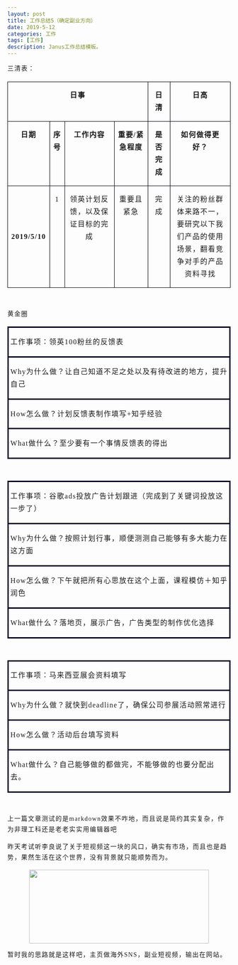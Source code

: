 ```yaml
---
layout: post
title: 工作总结5（确定副业方向）
date: 2019-5-12
categories: 工作
tags: [工作]
description: Janus工作总结模板。
---
```

<p style="margin-bottom: 0in; letter-spacing: 1.5px; line-height: 1.75em;">
    <span style="font-family: 微软雅黑, &quot;Microsoft YaHei&quot;;">三清表：</span>
</p>
<table width="553" cellpadding="7" cellspacing="0">
    <colgroup>
        <col width="70"/>
        <col width="16"/>
        <col width="118"/>
        <col width="73"/>
        <col width="40"/>
        <col width="151"/>
    </colgroup>
    <tbody>
        <tr valign="top" class="firstRow">
            <td colspan="4" width="318" height="9" style="border: 1px solid #00000a; padding-top: 0in; padding-bottom: 0in; padding-left: 0.08in; padding-right: 0.08in">
                <p style="text-align: center; letter-spacing: 1.5px; line-height: 1.75em;">
                    <span style="font-family: 微软雅黑, &quot;Microsoft YaHei&quot;;"><strong>日事</strong></span>
                </p>
            </td>
            <td width="40" style="border: 1px solid #00000a; padding-top: 0in; padding-bottom: 0in; padding-left: 0.08in; padding-right: 0.08in">
                <p style="text-align: center; letter-spacing: 1.5px; line-height: 1.75em;">
                    <span style="font-family: 微软雅黑, &quot;Microsoft YaHei&quot;;"><strong>日清</strong></span>
                </p>
            </td>
            <td width="151" style="border: 1px solid #00000a; padding-top: 0in; padding-bottom: 0in; padding-left: 0.08in; padding-right: 0.08in">
                <p style="text-align: center; letter-spacing: 1.5px; line-height: 1.75em;">
                    <span style="font-family: 微软雅黑, &quot;Microsoft YaHei&quot;;"><strong>日高</strong></span>
                </p>
            </td>
        </tr>
        <tr valign="top">
            <td width="70" height="7" style="border: 1px solid #00000a; padding-top: 0in; padding-bottom: 0in; padding-left: 0.08in; padding-right: 0.08in">
                <p style="text-align: center; letter-spacing: 1.5px; line-height: 1.75em;">
                    <span style="font-family: 微软雅黑, &quot;Microsoft YaHei&quot;;"><strong>日期</strong></span>
                </p>
            </td>
            <td width="16" style="border: 1px solid #00000a; padding-top: 0in; padding-bottom: 0in; padding-left: 0.08in; padding-right: 0.08in">
                <p style="text-align: center; letter-spacing: 1.5px; line-height: 1.75em;">
                    <span style="font-family: 微软雅黑, &quot;Microsoft YaHei&quot;;"><strong>序号</strong></span>
                </p>
            </td>
            <td width="118" style="border: 1px solid #00000a; padding-top: 0in; padding-bottom: 0in; padding-left: 0.08in; padding-right: 0.08in">
                <p style="text-align: center; letter-spacing: 1.5px; line-height: 1.75em;">
                    <span style="font-family: 微软雅黑, &quot;Microsoft YaHei&quot;;"><strong>工作内容</strong></span>
                </p>
            </td>
            <td width="73" style="border: 1px solid #00000a; padding-top: 0in; padding-bottom: 0in; padding-left: 0.08in; padding-right: 0.08in">
                <p style="text-align: center; letter-spacing: 1.5px; line-height: 1.75em;">
                    <span style="font-family: 微软雅黑, &quot;Microsoft YaHei&quot;;"><strong>重要</strong><strong>/</strong><strong>紧急程度</strong></span>
                </p>
            </td>
            <td width="40" style="border: 1px solid #00000a; padding-top: 0in; padding-bottom: 0in; padding-left: 0.08in; padding-right: 0.08in">
                <p style="text-align: center; letter-spacing: 1.5px; line-height: 1.75em;">
                    <span style="font-family: 微软雅黑, &quot;Microsoft YaHei&quot;;"><strong>是否完成</strong></span>
                </p>
            </td>
            <td width="151" style="border: 1px solid #00000a; padding-top: 0in; padding-bottom: 0in; padding-left: 0.08in; padding-right: 0.08in">
                <p style="text-align: center; letter-spacing: 1.5px; line-height: 1.75em;">
                    <span style="font-family: 微软雅黑, &quot;Microsoft YaHei&quot;;"><strong>如何做得更好？</strong></span>
                </p>
            </td>
        </tr>
        <tr>
            <td width="70" height="6" style="border: 1px solid #00000a; padding-top: 0in; padding-bottom: 0in; padding-left: 0.08in; padding-right: 0.08in">
                <p style="text-align: center; letter-spacing: 1.5px; line-height: 1.75em;">
                    <span style="font-family: 微软雅黑, &quot;Microsoft YaHei&quot;;"><strong>2019/5/10</strong></span>
                </p>
            </td>
            <td width="16" valign="top" style="border: 1px solid #00000a; padding-top: 0in; padding-bottom: 0in; padding-left: 0.08in; padding-right: 0.08in">
                <p style="text-align: center; letter-spacing: 1.5px; line-height: 1.75em;">
                    <span style="font-family: 微软雅黑, &quot;Microsoft YaHei&quot;;">1</span>
                </p>
            </td>
            <td width="118" valign="top" style="border: 1px solid #00000a; padding-top: 0in; padding-bottom: 0in; padding-left: 0.08in; padding-right: 0.08in">
                <p style="text-align: center; letter-spacing: 1.5px; line-height: 1.75em;">
                    <span style="font-family: 微软雅黑, &quot;Microsoft YaHei&quot;;">领英计划反馈，以及保证目标的完成</span>
                </p>
            </td>
            <td width="73" valign="top" style="border: 1px solid #00000a; padding-top: 0in; padding-bottom: 0in; padding-left: 0.08in; padding-right: 0.08in">
                <p style="text-align: center; letter-spacing: 1.5px; line-height: 1.75em;">
                    <span style="font-family: 微软雅黑, &quot;Microsoft YaHei&quot;;">重要且紧急</span>
                </p>
            </td>
            <td width="40" valign="top" style="border: 1px solid #00000a; padding-top: 0in; padding-bottom: 0in; padding-left: 0.08in; padding-right: 0.08in">
                <p style="text-align: center; letter-spacing: 1.5px; line-height: 1.75em;">
                    <span style="font-family: 微软雅黑, &quot;Microsoft YaHei&quot;;">完成</span>
                </p>
            </td>
            <td width="151" valign="top" style="border: 1px solid #00000a; padding-top: 0in; padding-bottom: 0in; padding-left: 0.08in; padding-right: 0.08in">
                <p style="text-align: center; letter-spacing: 1.5px; line-height: 1.75em;">
                    <span style="font-family: 微软雅黑, &quot;Microsoft YaHei&quot;;">关注的粉丝群体来路不一，要研究以下我们产品的使用场景，翻看竞争对手的产品资料寻找</span>
                </p>
            </td>
        </tr>
    </tbody>
</table>
<p style="margin-bottom: 0in; ">
    <br/>
</p>
<p style="margin-bottom: 0in; letter-spacing: 1.5px; line-height: 1.75em;">
    <span style="font-family: 微软雅黑, &quot;Microsoft YaHei&quot;;">黄金圈</span>
</p>
<table width="553" cellpadding="2" cellspacing="1">
    <colgroup>
        <col width="545"/>
    </colgroup>
    <tbody>
        <tr class="firstRow">
            <td width="545" valign="top" style="border: 2.25pt outset #00000a; padding-top: 0.02in; padding-bottom: 0.02in; padding-left: 0.04in; padding-right: 0.02in">
                <p style="text-align: left; orphans: 2; widows: 2; letter-spacing: 1.5px; line-height: 1.75em;">
                    <span style="font-size: 12pt; font-family: 微软雅黑, &quot;Microsoft YaHei&quot;;">工作事项：领英100粉丝的反馈表</span>
                </p>
            </td>
        </tr>
        <tr>
            <td width="545" valign="top" style="border: 2.25pt outset #00000a; padding-top: 0.02in; padding-bottom: 0.02in; padding-left: 0.04in; padding-right: 0.02in">
                <p style="text-align: left; orphans: 2; widows: 2; letter-spacing: 1.5px; line-height: 1.75em;">
                    <span style="font-size: 12pt; font-family: 微软雅黑, &quot;Microsoft YaHei&quot;;">Why为什么做？让自己知道不足之处以及有待改进的地方，提升自己</span>
                </p>
            </td>
        </tr>
        <tr>
            <td width="545" valign="top" style="border: 2.25pt outset #00000a; padding-top: 0.02in; padding-bottom: 0.02in; padding-left: 0.04in; padding-right: 0.02in">
                <p style="text-align: left; orphans: 2; widows: 2; letter-spacing: 1.5px; line-height: 1.75em;">
                    <span style="font-size: 12pt; font-family: 微软雅黑, &quot;Microsoft YaHei&quot;;">How怎么做？计划反馈表制作填写+知乎经验</span>
                </p>
            </td>
        </tr>
        <tr>
            <td width="545" valign="top" style="border: 2.25pt outset #00000a; padding-top: 0.02in; padding-bottom: 0.02in; padding-left: 0.04in; padding-right: 0.02in">
                <p style="text-align: left; orphans: 2; widows: 2; letter-spacing: 1.5px; line-height: 1.75em;">
                    <span style="font-size: 12pt; font-family: 微软雅黑, &quot;Microsoft YaHei&quot;;">What做什么？至少要有一个事情反馈表的得出</span>
                </p>
            </td>
        </tr>
    </tbody>
</table>
<p style="margin-bottom: 0in; ">
    <br/>
</p>
<table width="553" cellpadding="2" cellspacing="1">
    <colgroup>
        <col width="545"/>
    </colgroup>
    <tbody>
        <tr class="firstRow">
            <td width="545" valign="top" style="border: 2.25pt outset #00000a; padding-top: 0.02in; padding-bottom: 0.02in; padding-left: 0.04in; padding-right: 0.02in">
                <p style="text-align: left; orphans: 2; widows: 2; letter-spacing: 1.5px; line-height: 1.75em;">
                    <span style="font-size: 12pt; font-family: 微软雅黑, &quot;Microsoft YaHei&quot;;">工作事项：谷歌ads投放广告计划跟进（完成到了关键词投放这一步了）</span>
                </p>
            </td>
        </tr>
        <tr>
            <td width="545" valign="top" style="border: 2.25pt outset #00000a; padding-top: 0.02in; padding-bottom: 0.02in; padding-left: 0.04in; padding-right: 0.02in">
                <p style="text-align: left; orphans: 2; widows: 2; letter-spacing: 1.5px; line-height: 1.75em;">
                    <span style="font-size: 12pt; font-family: 微软雅黑, &quot;Microsoft YaHei&quot;;">Why为什么做？按照计划行事，顺便测测自己能够有多大能力在这方面</span>
                </p>
            </td>
        </tr>
        <tr>
            <td width="545" valign="top" style="border: 2.25pt outset #00000a; padding-top: 0.02in; padding-bottom: 0.02in; padding-left: 0.04in; padding-right: 0.02in">
                <p style="text-align: left; orphans: 2; widows: 2; letter-spacing: 1.5px; line-height: 1.75em;">
                    <span style="font-size: 12pt; font-family: 微软雅黑, &quot;Microsoft YaHei&quot;;">How怎么做？下午就把所有心思放在这个上面，课程模仿＋知乎润色</span>
                </p>
            </td>
        </tr>
        <tr>
            <td width="545" valign="top" style="border: 2.25pt outset #00000a; padding-top: 0.02in; padding-bottom: 0.02in; padding-left: 0.04in; padding-right: 0.02in">
                <p style="text-align: left; orphans: 2; widows: 2; letter-spacing: 1.5px; line-height: 1.75em;">
                    <span style="font-size: 12pt; font-family: 微软雅黑, &quot;Microsoft YaHei&quot;;">What做什么？落地页，展示广告，广告类型的制作优化选择</span>
                </p>
            </td>
        </tr>
    </tbody>
</table>
<p style="margin-bottom: 0in; ">
    <br/>
</p>
<table width="553" cellpadding="2" cellspacing="1">
    <colgroup>
        <col width="545"/>
    </colgroup>
    <tbody>
        <tr class="firstRow">
            <td width="545" valign="top" style="border: 2.25pt outset #00000a; padding-top: 0.02in; padding-bottom: 0.02in; padding-left: 0.04in; padding-right: 0.02in">
                <p style="text-align: left; orphans: 2; widows: 2; letter-spacing: 1.5px; line-height: 1.75em;">
                    <span style="font-size: 12pt; font-family: 微软雅黑, &quot;Microsoft YaHei&quot;;">工作事项：马来西亚展会资料填写</span>
                </p>
            </td>
        </tr>
        <tr>
            <td width="545" valign="top" style="border: 2.25pt outset #00000a; padding-top: 0.02in; padding-bottom: 0.02in; padding-left: 0.04in; padding-right: 0.02in">
                <p style="text-align: left; orphans: 2; widows: 2; letter-spacing: 1.5px; line-height: 1.75em;">
                    <span style="font-size: 12pt; font-family: 微软雅黑, &quot;Microsoft YaHei&quot;;">Why为什么做？就快到deadline了，确保公司参展活动照常进行</span>
                </p>
            </td>
        </tr>
        <tr>
            <td width="545" valign="top" style="border: 2.25pt outset #00000a; padding-top: 0.02in; padding-bottom: 0.02in; padding-left: 0.04in; padding-right: 0.02in">
                <p style="text-align: left; orphans: 2; widows: 2; letter-spacing: 1.5px; line-height: 1.75em;">
                    <span style="font-size: 12pt; font-family: 微软雅黑, &quot;Microsoft YaHei&quot;;">How怎么做？活动后台填写资料</span>
                </p>
            </td>
        </tr>
        <tr>
            <td width="545" valign="top" style="border: 2.25pt outset #00000a; padding-top: 0.02in; padding-bottom: 0.02in; padding-left: 0.04in; padding-right: 0.02in">
                <p style="text-align: left; orphans: 2; widows: 2; letter-spacing: 1.5px; line-height: 1.75em;">
                    <span style="font-size: 12pt; font-family: 微软雅黑, &quot;Microsoft YaHei&quot;;">What做什么？自己能够做的都做完，不能够做的也要分配出去。</span>
                </p>
            </td>
        </tr>
    </tbody>
</table>
<p style="margin-bottom: 0in; ">
    <br/>
</p>
<p style="margin-bottom: 0in; letter-spacing: 1.5px; line-height: 1.75em;">
    <span style="font-family: 微软雅黑, &quot;Microsoft YaHei&quot;;">上一篇文章测试的是markdown效果不咋地，而且说是简约其实复杂，作为非理工科还是老老实实用编辑器吧</span>
</p>
<p style="margin-bottom: 0in; letter-spacing: 1.5px; line-height: 1.75em;">
    <span style="font-family: 微软雅黑, &quot;Microsoft YaHei&quot;;">昨天考试听李良说了关于短视频这一块的风口，确实有市场，而且也是趋势，果然生活在这个世界，没有背景就只能顺势而为。</span>
</p>
<p style="margin-bottom: 0in; text-align: center; letter-spacing: 1.5px; line-height: 1.75em;">
    <a name="_GoBack"></a><img src="http://image.135editor.com/uploadpdf/1739278/201905/22144307-1.jpg" name="图片 3" align="bottom" width="406" height="166" border="0" data-ratio="1"/>
</p>
<p style="margin-bottom: 0in; letter-spacing: 1.5px; line-height: 1.75em;">
    <span style="font-family: 微软雅黑, &quot;Microsoft YaHei&quot;;">暂时我的思路就是这样吧，主页做海外SNS，副业短视频，输出在网站。</span>
</p>